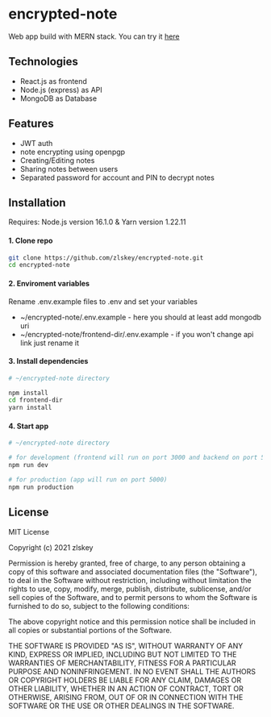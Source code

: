 # encrypted-note

Web app build with MERN stack. You can try it [here](https://zlskey.pl)

## Technologies
* React.js as frontend
* Node.js (express) as API
* MongoDB as Database

## Features
* JWT auth
* note encrypting using openpgp
* Creating/Editing notes
* Sharing notes between users 
* Separated password for account and PIN to decrypt notes

## Installation
Requires: Node.js version 16.1.0 & Yarn version 1.22.11

#### 1. Clone repo
```bash
git clone https://github.com/zlskey/encrypted-note.git
cd encrypted-note
```

#### 2. Enviroment variables
Rename .env.example files to .env and set your variables
* ~/encrypted-note/.env.example - here you should at least add mongodb uri
* ~/encrypted-note/frontend-dir/.env.example - if you won't change api link just rename it

#### 3. Install dependencies
```bash
# ~/encrypted-note directory

npm install
cd frontend-dir
yarn install
```
#### 4. Start app
```bash
# ~/encrypted-note directory

# for development (frontend will run on port 3000 and backend on port 5000)
npm run dev

# for production (app will run on port 5000)
npm run production
```


## License
MIT License

Copyright (c) 2021 zlskey

Permission is hereby granted, free of charge, to any person obtaining a copy
of this software and associated documentation files (the "Software"), to deal
in the Software without restriction, including without limitation the rights
to use, copy, modify, merge, publish, distribute, sublicense, and/or sell
copies of the Software, and to permit persons to whom the Software is
furnished to do so, subject to the following conditions:

The above copyright notice and this permission notice shall be included in all
copies or substantial portions of the Software.

THE SOFTWARE IS PROVIDED "AS IS", WITHOUT WARRANTY OF ANY KIND, EXPRESS OR
IMPLIED, INCLUDING BUT NOT LIMITED TO THE WARRANTIES OF MERCHANTABILITY,
FITNESS FOR A PARTICULAR PURPOSE AND NONINFRINGEMENT. IN NO EVENT SHALL THE
AUTHORS OR COPYRIGHT HOLDERS BE LIABLE FOR ANY CLAIM, DAMAGES OR OTHER
LIABILITY, WHETHER IN AN ACTION OF CONTRACT, TORT OR OTHERWISE, ARISING FROM,
OUT OF OR IN CONNECTION WITH THE SOFTWARE OR THE USE OR OTHER DEALINGS IN THE
SOFTWARE.